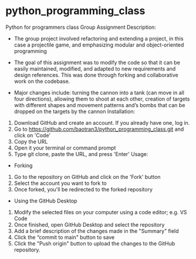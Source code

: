 # python_programming_class
Python for programmers class
Group Assignment
Description:
- The group project involved refactoring and extending a project, in this case a projectile game, and emphasizing modular and object-oriented programming
- The goal of this assignment was to modify the code so that it can be easily maintained, modified, and adapted to new requirements and design references. This was done through forking and collaborative work on the codebase.

- Major changes include: turning the cannon into a tank (can move in all four directions), allowing them to shoot at each other, creation of targets with different shapes and movement patterns and’s bombs that can be dropped on the targets by the cannon 
Installation:
1. Download GitHub and create an account. If you already have one, log in.
2. Go to https://github.com/baotran3/python_programming_class.git and click on 'Code'
3. Copy the URL
4. Open it your terminal or command prompt
5. Type git clone, paste the URL, and press 'Enter'
Usage:
* Forking
1. Go to the repository on GitHub and click on the 'Fork' button
2. Select the account you want to fork to
3. Once forked, you'll be redirected to the forked repository
* Using the GitHub Desktop
1. Modify the selected files on your computer using a code editor; e.g. VS Code
2. Once finished, open GitHub Desktop and select the repository
3. Add a brief description of the changes made in the "Summary" field
4. Click the “commit to main" button to save
5. Click the "Push origin" button to upload the changes to the GitHub repository.
